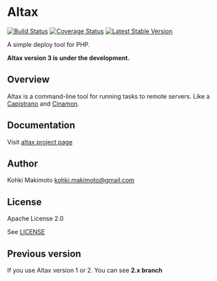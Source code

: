 # Altax

[![Build Status](https://travis-ci.org/kohkimakimoto/altax.png?branch=3.0)](https://travis-ci.org/kohkimakimoto/altax)
[![Coverage Status](https://coveralls.io/repos/kohkimakimoto/altax/badge.png?branch=3.0)](https://coveralls.io/r/kohkimakimoto/altax?branch=3.0)
[![Latest Stable Version](https://poser.pugx.org/kohkimakimoto/altax/v/stable.png)](https://packagist.org/packages/kohkimakimoto/altax)

A simple deploy tool for PHP.

**Altax version 3 is under the development.**

## Overview

Altax is a command-line tool for running tasks to remote servers.
Like a [Capistrano](https://github.com/capistrano/capistrano) and [Cinamon](https://github.com/kentaro/cinnamon).

## Documentation

Visit [altax project page](http://kohkimakimoto.github.io/altax/)

## Author 

Kohki Makimoto <kohki.makimoto@gmail.com>

## License

Apache License 2.0

See [LICENSE](./LICENSE)

## Previous version 

If you use Altax version 1 or 2. You can see **2.x branch**


